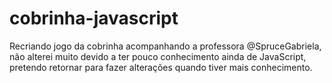 # cobrinha-javascript
Recriando jogo da cobrinha acompanhando a professora @SpruceGabriela, não alterei muito devido a ter pouco conhecimento ainda de JavaScript, pretendo retornar para fazer alterações quando tiver mais conhecimento. 
